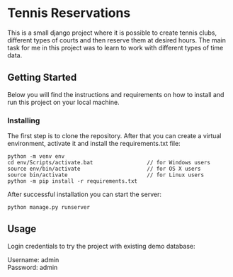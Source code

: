 # Tennis Reservations

This is a small django project where it is possible to create tennis clubs, different types of courts and then reserve them at
 desired hours. The main task for me in this project was to learn to work with different types of time data.

## Getting Started

Below you will find the instructions and requirements on how to install and run this project on your local machine.

### Installing

The first step is to clone the repository.
After that you can create a virtual environment, activate it and install the requirements.txt file:

```
python -m venv env
cd env/Scripts/activate.bat                 // for Windows users
source env/bin/activate                     // for OS X users
source bin/activate                         // for Linux users
python -m pip install -r requirements.txt
```

After successful installation you can start the server:
```
python manage.py runserver
```

## Usage

Login credentials to try the project with existing demo database:

Username: admin  
Password: admin
